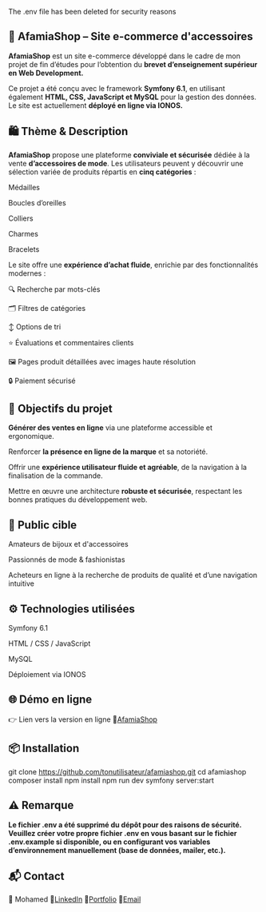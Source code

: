 The .env file has been deleted for security reasons
## 💎 AfamiaShop – Site e-commerce d'accessoires
**AfamiaShop** est un site e-commerce développé dans le cadre de mon projet de fin d’études pour l’obtention du **brevet d’enseignement supérieur en Web Development.**

Ce projet a été conçu avec le framework **Symfony 6.1**, en utilisant également **HTML, CSS, JavaScript et MySQL** pour la gestion des données. Le site est actuellement **déployé en ligne via IONOS.**

## 🛍️ Thème & Description
**AfamiaShop** propose une plateforme **conviviale et sécurisée** dédiée à la vente **d’accessoires de mode**. Les utilisateurs peuvent y découvrir une sélection variée de produits répartis en **cinq catégories** :

Médailles

Boucles d’oreilles

Colliers

Charmes

Bracelets

Le site offre une **expérience d’achat fluide**, enrichie par des fonctionnalités modernes :

🔍 Recherche par mots-clés

🗂️ Filtres de catégories

↕️ Options de tri

⭐ Évaluations et commentaires clients

🖼️ Pages produit détaillées avec images haute résolution

🔒 Paiement sécurisé

## 🎯 Objectifs du projet
**Générer des ventes en ligne** via une plateforme accessible et ergonomique.

Renforcer **la présence en ligne de la marque** et sa notoriété.

Offrir une **expérience utilisateur fluide et agréable**, de la navigation à la finalisation de la commande.

Mettre en œuvre une architecture **robuste et sécurisée**, respectant les bonnes pratiques du développement web.

## 👥 Public cible
Amateurs de bijoux et d'accessoires

Passionnés de mode & fashionistas

Acheteurs en ligne à la recherche de produits de qualité et d’une navigation intuitive

## ⚙️ Technologies utilisées
Symfony 6.1

HTML / CSS / JavaScript

MySQL

Déploiement via IONOS

## 🌐 Démo en ligne
👉 Lien vers la version en ligne 🔗[AfamiaShop](https://www.afamiashop.be/)

## 📦 Installation 

git clone https://github.com/tonutilisateur/afamiashop.git
cd afamiashop
composer install
npm install
npm run dev
symfony server:start

## ⚠️ Remarque
**Le fichier .env a été supprimé du dépôt pour des raisons de sécurité.
Veuillez créer votre propre fichier .env en vous basant sur le fichier .env.example si disponible, ou en configurant vos variables d’environnement manuellement (base de données, mailer, etc.).**


## 📬 Contact
👤 Mohamed
🔗[LinkedIn](https://www.linkedin.com/in/mohamed-alshahoud/)
🔗[Portfolio](https://mohamedalshahoud.com/)
📧[Email](alshahoudmohamed95@gmail.com)

